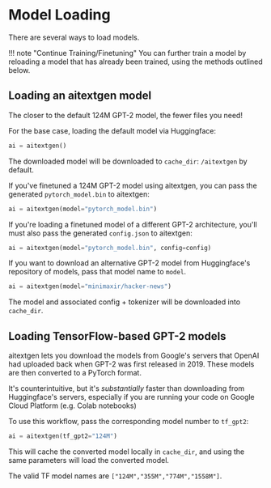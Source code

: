 # Model Loading

There are several ways to load models.

<!--prettier-ignore-->
!!! note "Continue Training/Finetuning"
    You can further train a model by reloading a model that has already been trained, using the methods outlined below.

## Loading an aitextgen model

The closer to the default 124M GPT-2 model, the fewer files you need!

For the base case, loading the default model via Huggingface:

```python
ai = aitextgen()
```

The downloaded model will be downloaded to `cache_dir`: `/aitextgen` by default.

If you've finetuned a 124M GPT-2 model using aitextgen, you can pass the generated `pytorch_model.bin` to aitextgen:

```python
ai = aitextgen(model="pytorch_model.bin")
```

If you're loading a finetuned model of a different GPT-2 architecture, you'll must also pass the generated `config.json` to aitextgen:

```python
ai = aitextgen(model="pytorch_model.bin", config=config)
```

If you want to download an alternative GPT-2 model from Huggingface's repository of models, pass that model name to `model`.

```python
ai = aitextgen(model="minimaxir/hacker-news")
```

The model and associated config + tokenizer will be downloaded into `cache_dir`.

## Loading TensorFlow-based GPT-2 models

aitextgen lets you download the models from Google's servers that OpenAI had uploaded back when GPT-2 was first released in 2019. These models are then converted to a PyTorch format.

It's counterintuitive, but it's _substantially_ faster than downloading from Huggingface's servers, especially if you are running your code on Google Cloud Platform (e.g. Colab notebooks)

To use this workflow, pass the corresponding model number to `tf_gpt2`:

```python
ai = aitextgen(tf_gpt2="124M")
```

This will cache the converted model locally in `cache_dir`, and using the same parameters will load the converted model.

The valid TF model names are `["124M","355M","774M","1558M"]`.
